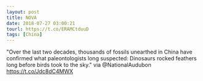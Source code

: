 ```yaml
---
layout: post
title: NOVA
date: 2018-07-27 03:00:21
tourl: https://t.co/ERAMCtduuD
tags: [China]
---
```

"Over the last two decades, thousands of fossils unearthed in China have confirmed what paleontologists long suspected: Dinosaurs rocked feathers long before birds took to the sky." via @NationalAudubon
https://t.co/Jdc8dC4MWX